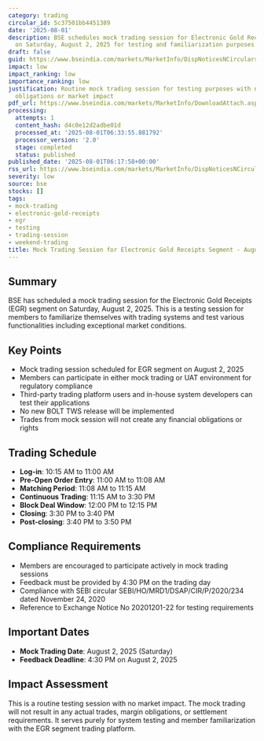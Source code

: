```yaml
---
category: trading
circular_id: 5c37501bb4451389
date: '2025-08-01'
description: BSE schedules mock trading session for Electronic Gold Receipts segment
  on Saturday, August 2, 2025 for testing and familiarization purposes.
draft: false
guid: https://www.bseindia.com/markets/MarketInfo/DispNoticesNCirculars.aspx?Noticeid={7CAC51E8-6B14-4AF5-92DA-87AEA318F578}&noticeno=20250801-7&dt=08/01/2025&icount=7&totcount=9&flag=0
impact: low
impact_ranking: low
importance_ranking: low
justification: Routine mock trading session for testing purposes with no financial
  obligations or market impact
pdf_url: https://www.bseindia.com/markets/MarketInfo/DownloadAttach.aspx?id=20250801-7&attachedId=
processing:
  attempts: 1
  content_hash: d4c0e12d2adbe01d
  processed_at: '2025-08-01T06:33:55.881792'
  processor_version: '2.0'
  stage: completed
  status: published
published_date: '2025-08-01T06:17:58+00:00'
rss_url: https://www.bseindia.com/markets/MarketInfo/DispNoticesNCirculars.aspx?Noticeid={7CAC51E8-6B14-4AF5-92DA-87AEA318F578}&noticeno=20250801-7&dt=08/01/2025&icount=7&totcount=9&flag=0
severity: low
source: bse
stocks: []
tags:
- mock-trading
- electronic-gold-receipts
- egr
- testing
- trading-session
- weekend-trading
title: Mock Trading Session for Electronic Gold Receipts Segment - August 2, 2025
---
```


## Summary

BSE has scheduled a mock trading session for the Electronic Gold Receipts (EGR) segment on Saturday, August 2, 2025. This is a testing session for members to familiarize themselves with trading systems and test various functionalities including exceptional market conditions.

## Key Points

- Mock trading session scheduled for EGR segment on August 2, 2025
- Members can participate in either mock trading or UAT environment for regulatory compliance
- Third-party trading platform users and in-house system developers can test their applications
- No new BOLT TWS release will be implemented
- Trades from mock session will not create any financial obligations or rights

## Trading Schedule

- **Log-in**: 10:15 AM to 11:00 AM
- **Pre-Open Order Entry**: 11:00 AM to 11:08 AM
- **Matching Period**: 11:08 AM to 11:15 AM
- **Continuous Trading**: 11:15 AM to 3:30 PM
- **Block Deal Window**: 12:00 PM to 12:15 PM
- **Closing**: 3:30 PM to 3:40 PM
- **Post-closing**: 3:40 PM to 3:50 PM

## Compliance Requirements

- Members are encouraged to participate actively in mock trading sessions
- Feedback must be provided by 4:30 PM on the trading day
- Compliance with SEBI circular SEBI/HO/MRD1/DSAP/CIR/P/2020/234 dated November 24, 2020
- Reference to Exchange Notice No 20201201-22 for testing requirements

## Important Dates

- **Mock Trading Date**: August 2, 2025 (Saturday)
- **Feedback Deadline**: 4:30 PM on August 2, 2025

## Impact Assessment

This is a routine testing session with no market impact. The mock trading will not result in any actual trades, margin obligations, or settlement requirements. It serves purely for system testing and member familiarization with the EGR segment trading platform.